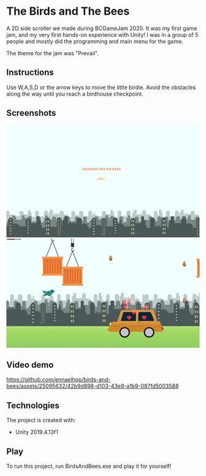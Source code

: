 # The Birds and The Bees
A 2D side scroller we made during BCGameJam 2020. It was my first game jam, and my very first hands-on experience with Unity! I was in a group of 5 people and mostly did the programming and main menu for the game.

The theme for the jam was "Prevail".

## Instructions 
Use W,A,S,D or the arrow keys to move the little birdie. Avoid the obstacles along the way until you reach a birdhouse checkpoint. 

## Screenshots
![Title Screen](https://github.com/ennaelhop/birds-and-bees/blob/master/Images/TitleScreen.png)
![Play Area](https://github.com/ennaelhop/birds-and-bees/blob/master/Images/MainArea.png)

## Video demo 
https://github.com/ennaelhop/birds-and-bees/assets/25095632/42b9d898-d103-43e9-a1b9-087fd5003588

## Technologies
The project is created with: 
* Unity 2019.4.13f1

## Play
To run this project, run BirdsAndBees.exe and play it for yourself! 


